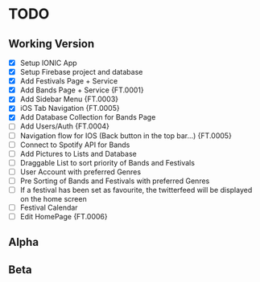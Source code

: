# TODO

## Working Version

- [x] Setup IONIC App
- [x] Setup Firebase project and database
- [x] Add Festivals Page + Service
- [x] Add Bands Page + Service {FT.0001}
- [x] Add Sidebar Menu {FT.0003}
- [x] iOS Tab Navigation {FT.0005} 
- [X] Add Database Collection for Bands Page
- [ ] Add Users/Auth {FT.0004}
- [ ] Navigation flow for IOS (Back button in the top bar...) {FT.0005}
- [ ] Connect to Spotify API for Bands
- [ ] Add Pictures to Lists and Database
- [ ] Draggable List to sort priority of Bands and Festivals
- [ ] User Account with preferred Genres
- [ ] Pre Sorting of Bands and Festivals with preferred Genres
- [ ] If a festival has been set as favourite, the twitterfeed will be displayed on the home screen
- [ ] Festival Calendar
- [ ] Edit HomePage {FT.0006}

## Alpha

## Beta

